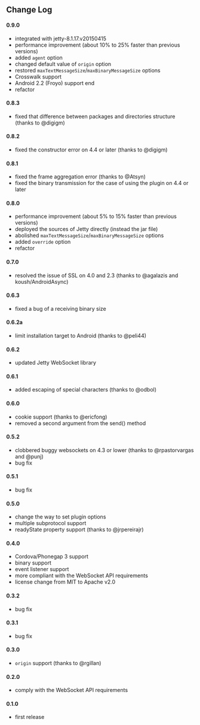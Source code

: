 ## Change Log
#### 0.9.0
* integrated with jetty-8.1.17.v20150415  
* performance improvement (about 10% to 25% faster than previous versions)  
* added `agent` option  
* changed default value of `origin` option  
* restored `maxTextMessageSize`/`maxBinaryMessageSize` options  
* Crosswalk support  
* Android 2.2 (Froyo) support end  
* refactor  

#### 0.8.3
* fixed that difference between packages and directories structure (thanks to @digigm)  

#### 0.8.2
* fixed the constructor error on 4.4 or later (thanks to @digigm)  

#### 0.8.1
* fixed the frame aggregation error (thanks to @Atsyn)  
* fixed the binary transmission for the case of using the plugin on 4.4 or later  

#### 0.8.0
* performance improvement (about 5% to 15% faster than previous versions)  
* deployed the sources of Jetty directly (instead the jar file)  
* abolished `maxTextMessageSize`/`maxBinaryMessageSize` options  
* added `override` option  
* refactor  

#### 0.7.0
* resolved the issue of SSL on 4.0 and 2.3 (thanks to @agalazis and koush/AndroidAsync)  

#### 0.6.3
* fixed a bug of a receiving binary size  

#### 0.6.2a
* limit installation target to Android (thanks to @peli44)  

#### 0.6.2
* updated Jetty WebSocket library  

#### 0.6.1
* added escaping of special characters (thanks to @odbol)  

#### 0.6.0
* cookie support (thanks to @ericfong)  
* removed a second argument from the send() method  

#### 0.5.2
* clobbered buggy websockets on 4.3 or lower (thanks to @rpastorvargas and @punj)  
* bug fix  

#### 0.5.1
* bug fix  

#### 0.5.0
* change the way to set plugin options  
* multiple subprotocol support  
* readyState property support (thanks to @jrpereirajr)  

#### 0.4.0
* Cordova/Phonegap 3 support  
* binary support  
* event listener support  
* more compliant with the WebSocket API requirements  
* license change from MIT to Apache v2.0  

#### 0.3.2
* bug fix  

#### 0.3.1
* bug fix  

#### 0.3.0
* `origin` support (thanks to @rgillan)  

#### 0.2.0
* comply with the WebSocket API requirements  

#### 0.1.0
* first release  
